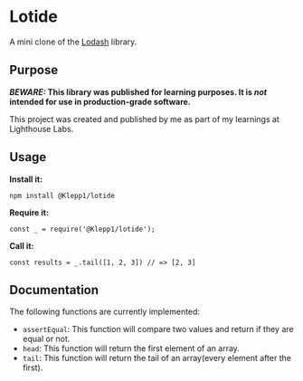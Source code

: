 # Lotide

A mini clone of the [Lodash](https://lodash.com) library.

## Purpose

**_BEWARE:_ This library was published for learning purposes. It is _not_ intended for use in production-grade software.**

This project was created and published by me as part of my learnings at Lighthouse Labs. 

## Usage

**Install it:**

`npm install @Klepp1/lotide`

**Require it:**

`const _ = require('@Klepp1/lotide');`

**Call it:**

`const results = _.tail([1, 2, 3]) // => [2, 3]`

## Documentation

The following functions are currently implemented:

* `assertEqual`: This function will compare two values and return if they are equal or not.
* `head`: This function will return the first element of an array.
* `tail`: This function will return the tail of an array(every element after the first).